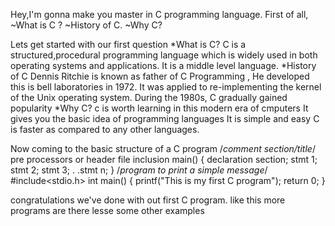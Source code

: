  Hey,I'm gonna make you master in C programming language.
First of all,
~What is C ?
~History of C.
~Why C?

Lets get started with our first question
*What is C?
C is a structured,procedural programming language which is 
widely used in both operating systems and applications.
It is a middle level language.
*History of C 
Dennis Ritchie is known as father of C Programming ,
He developed this is bell laboratories in 1972.
It was applied to re-implementing the kernel of the Unix
operating system.
During the 1980s, C gradually gained popularity
*Why C?
c is worth learning in this modern era of cmputers
It gives you the basic idea of programming languages 
It is simple and easy
C is faster as compared to any other languages.

Now coming to the basic structure of a C program
/*comment section/title*/
pre processors or header file inclusion
main()
{
	declaration section;
	stmt 1;
	stmt 2;
	stmt 3;
	.
	.stmt n;
}
/*program to print a simple message*/
#include<stdio.h>
int main()
{
	printf("This is my first C program");
	return 0;
}

congratulations we've done with out first C program.
like this more programs are there
 lesse some other examples
